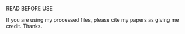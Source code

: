 READ BEFORE USE

If you are using my processed files, please cite my papers as giving me credit. Thanks.
